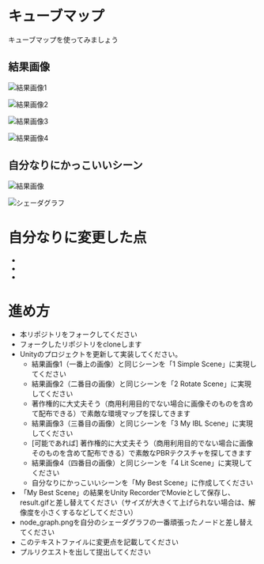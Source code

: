 # キューブマップ
キューブマップを使ってみましょう

## 結果画像
![結果画像1](result1.jpg)

![結果画像2](result2.gif)

![結果画像3](result3.gif)

![結果画像4](result4.gif)

## 自分なりにかっこいいシーン
![結果画像](result.gif)

![シェーダグラフ](node_graph.png)

# 自分なりに変更した点
-
-
-


# 進め方

- 本リポジトリをフォークしてください
- フォークしたリポジトリをcloneします
- Unityのプロジェクトを更新して実装してください。
  - 結果画像1（一番上の画像）と同じシーンを「1 Simple Scene」に実現してください
  - 結果画像2（二番目の画像）と同じシーンを「2 Rotate Scene」に実現してください
  - 著作権的に大丈夫そう（商用利用目的でない場合に画像そのものを含めて配布できる）で素敵な環境マップを探してきます
  - 結果画像3（三番目の画像）と同じシーンを「3 My IBL Scene」に実現してください
  - [可能であれば] 著作権的に大丈夫そう（商用利用目的でない場合に画像そのものを含めて配布できる）で素敵なPBRテクスチャを探してきます
  - 結果画像4（四番目の画像）と同じシーンを「4 Lit Scene」に実現してください
  - 自分なりにかっこいいシーンを「My Best Scene」に作成してください
- 「My Best Scene」の結果をUnity RecorderでMovieとして保存し、result.gifと差し替えてください（サイズが大きくて上げられない場合は、解像度を小さくするなどしてください）
- node_graph.pngを自分のシェーダグラフの一番頑張ったノードと差し替えてください
- このテキストファイルに変更点を記載してください
- プルリクエストを出して提出してください
